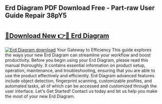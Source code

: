 ## Erd Diagram PDF Download Free - Part-raw User Guide Repair 38pY5

# <h2><a href="http://dfl9lq.blite.top/?on=Erd+Diagram">🔗Download New 👉🔴 Erd Diagram</a></h2>

[![Erd Diagram download](https://i.imgur.com/lujVjoI.png)](http://dfl9lq.blite.top/?on=Erd+Diagram)
Your Gateway to Efficiency This guide explores the ways your new Erd Diagram can streamline your workflow and boost productivity. Before you begin using your Erd Diagram, please read this manual thoroughly. It contains essential information on product setup, operation, maintenance, and troubleshooting, ensuring that you are able to use the product effectively and efficiently. Erd Diagram advanced features include object detection, fingerprint scanning, customizable profiles, and automated tasks, all of which can be accessed and customized through the user interface. Let's Get Started! Contact us today and let us help you make the most of your new Erd Diagram.
